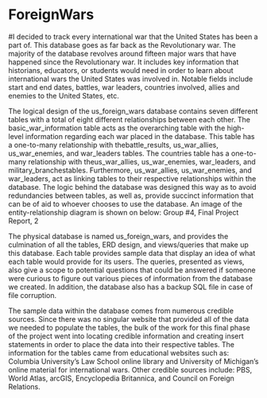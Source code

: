 # ForeignWars
#I decided to track every international war that the United States has been a part of. This database goes as far back as the Revolutionary war. The majority of the database revolves around fifteen major wars that have happened since the Revolutionary war. It includes key information that historians, educators, or students would need in order to learn about international wars the United States was involved in. Notable fields include start and end dates, battles, war leaders, countries involved, allies and enemies to the United States, etc.

The logical design of the us_foreign_wars database contains seven different tables with a total of eight different relationships between each other. The ​basic_war_information​ table acts as the overarching table with the high-level information regarding each war placed in the database. This table has a one-to-many relationship with the ​battle_results, us_war_allies, us_war_enemies,​ and ​war_leaders​ tables. The countries table has a one-to-many relationship with the ​us_war_allies, us_war_enemies, war_leaders,​ and ​military_branches​ tables. Furthermore, ​us_war_allies, us_war_enemies,​ and ​war_leaders,​ act as linking tables to their respective relationships within the database. The logic behind the database was designed this way as to avoid redundancies between tables, as well as, provide succinct information that can be of aid to whoever chooses to use the database. An image of the entity-relationship diagram is shown on below: Group #4, Final Project Report, 2

The physical database is named us_foreign_wars, and provides the culmination of all the tables, ERD design, and views/queries that make up this database. Each table provides sample data that display an idea of what each table would provide for its users. The queries, presented as views, also give a scope to potential questions that could be answered if someone were curious to figure out various pieces of information from the database we created. In addition, the database also has a backup SQL file in case of file corruption.

The sample data within the database comes from numerous credible sources. Since there was no singular website that provided all of the data we needed to populate the tables, the bulk of the work for this final phase of the project went into locating credible information and creating insert statements in order to place the data into their respective tables. The information for the tables came from educational websites such as: Columbia University’s Law School online library and University of Michigan’s online material for international wars. Other credible sources include: PBS, World Atlas, arcGIS, Encyclopedia Britannica, and Council on Foreign Relations.
